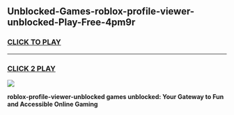
## Unblocked-Games-roblox-profile-viewer-unblocked-Play-Free-4pm9r
<h3>
<a href="https://premium76.site?title=roblox-profile-viewer-unblocked&ref=18A1">CLICK TO PLAY</a></h3>
<hr>

<h3>
<a href="https://premium76.site?title=roblox-profile-viewer-unblocked&ref=18A1">CLICK 2 PLAY</a>
  
</h3>

<a href="https://premium76.site?title=roblox-profile-viewer-unblocked&ref=18A1"><img src="https://clearcache.store/games.png"></a>


**roblox-profile-viewer-unblocked games unblocked: Your Gateway to Fun and Accessible Online Gaming**
